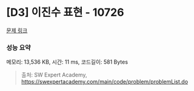 # [D3] 이진수 표현 - 10726 

[문제 링크](https://swexpertacademy.com/main/code/problem/problemDetail.do?contestProbId=AXRSXf_a9qsDFAXS) 

### 성능 요약

메모리: 13,536 KB, 시간: 11 ms, 코드길이: 581 Bytes



> 출처: SW Expert Academy, https://swexpertacademy.com/main/code/problem/problemList.do